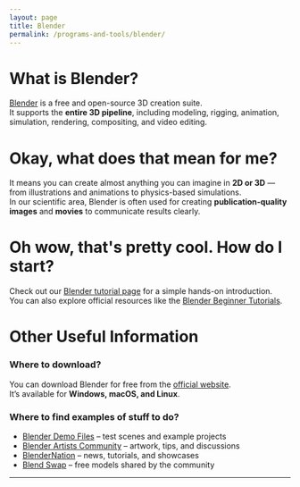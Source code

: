 ```yaml
---
layout: page
title: Blender
permalink: /programs-and-tools/blender/
---
```


# What is Blender?
[Blender](https://www.blender.org/) is a free and open-source 3D creation suite.  
It supports the **entire 3D pipeline**, including modeling, rigging, animation, simulation, rendering, compositing, and video editing.

# Okay, what does that mean for me?
It means you can create almost anything you can imagine in **2D or 3D** — from illustrations and animations to physics-based simulations.  
In our scientific area, Blender is often used for creating **publication-quality images** and **movies** to communicate results clearly.

# Oh wow, that's pretty cool. How do I start?
Check out our [Blender tutorial page](/tutorials/blender-tutorial.md) for a simple hands-on introduction.  
You can also explore official resources like the [Blender Beginner Tutorials](https://www.blender.org/support/tutorials/).

# Other Useful Information
### Where to download?
You can download Blender for free from the [official website](https://www.blender.org/download/).  
It’s available for **Windows, macOS, and Linux**.

### Where to find examples of stuff to do?
- [Blender Demo Files](https://www.blender.org/download/demo-files/) – test scenes and example projects  
- [Blender Artists Community](https://blenderartists.org/) – artwork, tips, and discussions  
- [BlenderNation](https://www.blendernation.com/) – news, tutorials, and showcases  
- [Blend Swap](https://www.blendswap.com/) – free models shared by the community  

---

